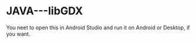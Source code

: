 # JAVA---libGDX
You neet to open this in Android Studio and run it on Android or Desktop, if you want.
